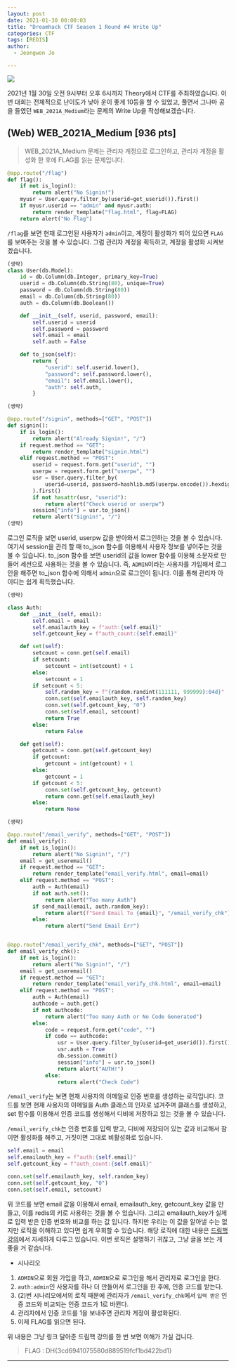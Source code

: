 ```yaml
---
layout: post
date: 2021-01-30 00:00:03
title: "Dreamhack CTF Season 1 Round #4 Write Up"
categories: CTF
tags: [REDIS]
author:
  - Jeongwon Jo

---
```

![](https://github.com/wjddnjs33/image/blob/main/Dreamhack%20CTF%20%234/dctf10th.png?raw=true)

2021년 1월 30일 오전 9시부터 오후 6시까지 Theory에서 CTF를 주최하였습니다. 이번 대회는 전체적으로 난이도가 낮아 운이 좋게 10등을 할 수 있었고, 풀면서 그나마 공을 들였던 `WEB_2021A_Medium`라는 문제의 Write Up을 작성해보겠습니다.<br>

## (Web) WEB_2021A_Medium [936 pts]

> WEB_2021A_Medium 문제는 관리자 계정으로 로그인하고, 관리자 계정을 활성화 한 후에 FLAG를 읽는 문제입니다.

```python
@app.route("/flag")
def flag():
    if not is_login():
        return alert("No Signin!")
    myusr = User.query.filter_by(userid=get_userid()).first()
    if myusr.userid == "admin" and myusr.auth:
        return render_template("flag.html", flag=FLAG)
    return alert("No Flag")
```
`/flag`를 보면 현재 로그인된 사용자가 `admin`이고, 계정이 활성화가 되어 있으면 `FLAG`를 보여주는 것을 볼 수 있습니다. 그럼 관리자 계정을 획득하고, 계정을 활성화 시켜보겠습니다.<br>

```python
(생략)
class User(db.Model):
    id = db.Column(db.Integer, primary_key=True)
    userid = db.Column(db.String(80), unique=True)
    password = db.Column(db.String(80))
    email = db.Column(db.String(80))
    auth = db.Column(db.Boolean())

    def __init__(self, userid, password, email):
        self.userid = userid
        self.password = password
        self.email = email
        self.auth = False

    def to_json(self):
        return {
            "userid": self.userid.lower(),
            "password": self.password.lower(),
            "email": self.email.lower(),
            "auth": self.auth,
        }

(생략)

@app.route("/signin", methods=["GET", "POST"])
def signin():
    if is_login():
        return alert("Already Signin!", "/")
    if request.method == "GET":
        return render_template("signin.html")
    elif request.method == "POST":
        userid = request.form.get("userid", "")
        userpw = request.form.get("userpw", "")
        usr = User.query.filter_by(
            userid=userid, password=hashlib.md5(userpw.encode()).hexdigest()
        ).first()
        if not hasattr(usr, "userid"):
            return alert("Check userid or userpw")
        session["info"] = usr.to_json()
        return alert("Signin!", "/")
(생략)
```
로그인 로직을 보면 userid, userpw 값을 받아와서 로그인하는 것을 볼 수 있습니다. 여기서 session을 관리 할 때 to_json 함수를 이용해서 사용자 정보를 넣어주는 것을 볼 수 있습니다. to_json 함수를 보면 userid의 값을 lower 함수를 이용해 소문자로 만들어 세션으로 사용하는 것을 볼 수 있습니다. 즉, `ADMIN`이라는 사용자를 가입해서 로그인을 해주면 to_json 함수에 의해서 `admin`으로 로그인이 됩니다. 이를 통해 관리자 아이디는 쉽게 획득했습니다.<br>

```python
(생략)

class Auth:
    def __init__(self, email):
        self.email = email
        self.emailauth_key = f"auth:{self.email}"
        self.getcount_key = f"auth_count:{self.email}"

    def set(self):
        setcount = conn.get(self.email)
        if setcount:
            setcount = int(setcount) + 1
        else:
            setcount = 1
        if setcount < 5:
            self.random_key = f"{random.randint(111111, 999999):04d}"
            conn.set(self.emailauth_key, self.random_key)
            conn.set(self.getcount_key, "0")
            conn.set(self.email, setcount)
            return True
        else:
            return False

    def get(self):
        getcount = conn.get(self.getcount_key)
        if getcount:
            getcount = int(getcount) + 1
        else:
            getcount = 1
        if getcount < 5:
            conn.set(self.getcount_key, getcount)
            return conn.get(self.emailauth_key)
        else:
            return None

(생략)

@app.route("/email_verify", methods=["GET", "POST"])
def email_verify():
    if not is_login():
        return alert("No Signin!", "/")
    email = get_useremail()
    if request.method == "GET":
        return render_template("email_verify.html", email=email)
    elif request.method == "POST":
        auth = Auth(email)
        if not auth.set():
            return alert("Too many Auth")
        if send_mail(email, auth.random_key):
            return alert(f"Send Email To {email}", "/email_verify_chk")
        else:
            return alert("Send Email Err")


@app.route("/email_verify_chk", methods=["GET", "POST"])
def email_verify_chk():
    if not is_login():
        return alert("No Signin!", "/")
    email = get_useremail()
    if request.method == "GET":
        return render_template("email_verify_chk.html", email=email)
    elif request.method == "POST":
        auth = Auth(email)
        authcode = auth.get()
        if not authcode:
            return alert("Too many Auth or No Code Generated")
        else:
            code = request.form.get("code", "")
            if code == authcode:
                usr = User.query.filter_by(userid=get_userid()).first()
                usr.auth = True
                db.session.commit()
                session["info"] = usr.to_json()
                return alert("AUTH!")
            else:
                return alert("Check Code")
```
`/email_verify`는 보면 현재 사용자의 이메일로 인증 번호를 생성하는 로직입니다. 코드를 보면 현재 사용자의 이메일을 Auth 클래스의 인자로 넘겨주며 클래스를 생성하고, set 함수를 이용해서 인증 코드를 생성해서 디비에 저장하고 있는 것을 볼 수 있습니다.<br>

`/email_verify_chk`는 인증 번호를 입력 받고, 디비에 저장되어 있는 값과 비교해서 참이면 활성화를 해주고, 거짓이면 그대로 비활성화로 있습니다.<br>

```python
self.email = email
self.emailauth_key = f"auth:{self.email}"
self.getcount_key = f"auth_count:{self.email}"

conn.set(self.emailauth_key, self.random_key)
conn.set(self.getcount_key, "0")
conn.set(self.email, setcount)
```
위 코드를 보면 email 값을 이용해서 email, emailauth_key, getcount_key 값을 만들고, 이를 redis의 키로 사용하는 것을 볼 수 있습니다. 그리고 emailauth_key가 실제로 입력 받은 인증 번호와 비교를 하는 값 입니다. 하지만 우리는 이 값을 알아낼 수는 없지만 로직을 이해하고 있다면 쉽게 우회할 수 있습니다. 해당 로직에 대한 내용은 [드림핵 강의](https://dreamhack.io/learn/29#t209)에서 자세하게 다루고 있습니다. 이번 로직은 설명하기 귀찮고, 그냥 글을 보는 게 좋을 거 같습니다.<br>

- 시나리오<br>

1. `ADMIN`으로 회원 가입을 하고, `ADMIN`으로 로그인을 해서 관리자로 로그인을 한다.
2. `auth:admin`인 사용자를 하나 더 만들어서 로그인을 한 후에, 인증 코드를 받는다.
3. (2)번 시나리오에서의 로직 때문에 관리자가 `/email_verify_chk`에서 `입력 받은` 인증 코드와 비교되는 인증 코드가 1로 바뀐다.
4. 관리자에서 인증 코드를 1을 보내주면 관리자 게정이 활성화된다. 
5. 이제 FLAG를 읽으면 된다.<br>

위 내용은 그냥 링크 달아준 드림핵 강의를 한 번 보면 이해가 가실 겁니다.<br>

> FLAG : DH{3cd6941075580d889519fcf1bd422bd1}

---
